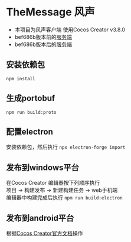# TheMessage 风声
- 本项目为风声客户端 使用Cocos Creator v3.8.0
- bef686b版本前的[服务端](https://github.com/CuteReimu/TheMessage)
- bef686b版本后的[服务端](https://github.com/CuteReimu/TheMessage-go)

## 安装依赖包
`npm install`

## 生成portobuf
`npm run build:proto`

## 配置electron
安装依赖包，然后执行
`npx electron-forge import`

## 发布到windows平台
在Cocos Creator 编辑器按下列顺序执行  
项目 -> 构建发布 -> 新建构建任务 -> web手机端  
编辑器中构建完成后执行
`npm run build:electron`

## 发布到android平台
根据[Cocos Creator官方文档](https://docs.cocos.com/creator/manual/zh/editor/publish/android/build-example-android.html)操作
